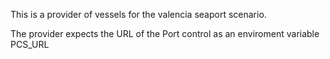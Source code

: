 This is a provider of vessels for the valencia seaport scenario.

The provider expects the URL of the Port control as an enviroment variable PCS_URL